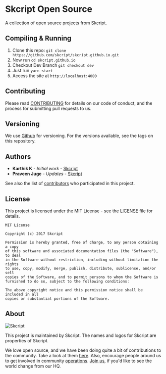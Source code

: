 # Skcript Open Source

A collection of open source projects from Skcript.

## Compiling & Running
1. Clone this repo: `git clone https://github.com/skcript/skcript.github.io.git`
2. Now run `cd skcript.github.io`
3. Checkout Dev Branch `git checkout dev`
4. Just run `yarn start`
5. Access the site at `http://localhost:4000`

## Contributing

Please read [CONTRIBUTING](CONTRIBUTING.md) for details on our code of conduct, and the process for submitting pull requests to us.

## Versioning

We use [Github](http://github.com/) for versioning. For the versions available, see the tags on this repository. 

## Authors

* **Karthik K** - *Initial work* - [Skcript](https://skcript.com/)
* **Praveen Juge** - *Updates* - [Skcript](https://skcript.com/)

See also the list of [contributors](https://github.com/skcript/skcript.github.io/graphs/contributors) who participated in this project.

## License

This project is licensed under the MIT License - see the [LICENSE](LICENSE) file for details.

	MIT License

	Copyright (c) 2017 Skcript

	Permission is hereby granted, free of charge, to any person obtaining a copy
	of this software and associated documentation files (the "Software"), to deal
	in the Software without restriction, including without limitation the rights
	to use, copy, modify, merge, publish, distribute, sublicense, and/or sell
	copies of the Software, and to permit persons to whom the Software is
	furnished to do so, subject to the following conditions:

	The above copyright notice and this permission notice shall be included in all
	copies or substantial portions of the Software.

## About

![Skcript](http://www.skcript.com/static/skcript_norm.png)

This project is maintained by Skcript. The names and logos for
Skcript are properties of Skcript.

We love open source, and we have been doing quite a bit of contributions to the community. Take a look at them [here][skcriptoss]. Also, encourage people around us to get involved in community [operations][community]. [Join us][hiring], if you'd like to see the world change from our HQ.

[skcriptoss]: http://skcript.github.io/
[community]: http://discourse.skcript.com/
[hiring]: http://www.skcript.com/careers?utm_source=github
